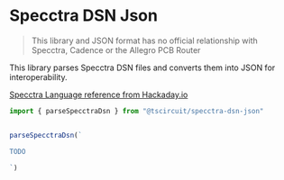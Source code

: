 # Specctra DSN Json

> This library and JSON format has no official relationship with Specctra, Cadence or the Allegro PCB Router

This library parses Specctra DSN files and converts them into JSON for interoperability.

[Specctra Language reference from Hackaday.io](https://cdn.hackaday.io/files/1666717130852064/specctra.pdf)

```ts
import { parseSpecctraDsn } from "@tscircuit/specctra-dsn-json"


parseSpecctraDsn(`

TODO

`)

```

